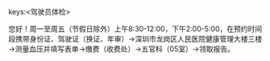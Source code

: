keys:<驾驶员体检>

您好！周一至周五（节假日除外）上午8:30-12:00，下午2:00-5:00，在预约时间段携带身份证、驾驶证（换证、年审）→深圳市龙岗区人民医院健康管理大楼三楼→测量血压并填写表单→缴费（收费处）→五官科（05室）→领取报告。